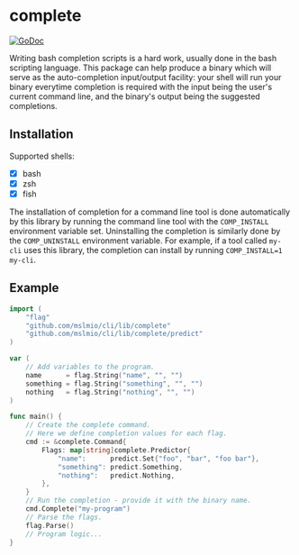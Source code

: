 # complete

[![GoDoc](https://img.shields.io/badge/pkg.go.dev-doc-blue)](http://pkg.go.dev/github.com/ipinfo/cli/lib/complete)

Writing bash completion scripts is a hard work, usually done in the bash
scripting language. This package can help produce a binary which will serve as
the auto-completion input/output facility: your shell will run your binary
everytime completion is required with the input being the user's current
command line, and the binary's output being the suggested completions.

## Installation

Supported shells:

- [x] bash
- [x] zsh
- [x] fish

The installation of completion for a command line tool is done automatically by
this library by running the command line tool with the `COMP_INSTALL`
environment variable set. Uninstalling the completion is similarly done by the
`COMP_UNINSTALL` environment variable.  For example, if a tool called `my-cli`
uses this library, the completion can install by running
`COMP_INSTALL=1 my-cli`.

## Example

```go
import (
 	"flag"
 	"github.com/mslmio/cli/lib/complete"
 	"github.com/mslmio/cli/lib/complete/predict"
)

var (
 	// Add variables to the program.
 	name      = flag.String("name", "", "")
 	something = flag.String("something", "", "")
 	nothing   = flag.String("nothing", "", "")
)

func main() {
 	// Create the complete command.
 	// Here we define completion values for each flag.
 	cmd := &complete.Command{
	 	Flags: map[string]complete.Predictor{
 			"name":      predict.Set{"foo", "bar", "foo bar"},
 			"something": predict.Something,
 			"nothing":   predict.Nothing,
 		},
 	}
 	// Run the completion - provide it with the binary name.
 	cmd.Complete("my-program")
 	// Parse the flags.
 	flag.Parse()
 	// Program logic...
}
```
